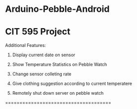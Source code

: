 # Arduino-Pebble-Android
CIT 595 Project
=====================================
Additional Features:

1. Display current date on sensor

2. Show Temperature Statistics on Pebble Watch

3. Change sensor colleting rate 

4. Give clothing suggestion according to current temperatere

5. Remotely shut down server on pebble watch

=====================================
